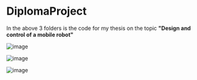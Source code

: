 # DiplomaProject

In the above 3 folders is the code for my thesis on the topic **"Design and control of a mobile robot"**

![image](https://github.com/user-attachments/assets/8999f914-cb3d-4f68-bca2-20ae10c6b251)

![image](https://github.com/user-attachments/assets/1784c9b8-01b1-4c08-8f22-1892b5f08bc5)

![image](https://github.com/user-attachments/assets/5193295b-f5fe-45ed-8d6c-17e0f3303cd5)
